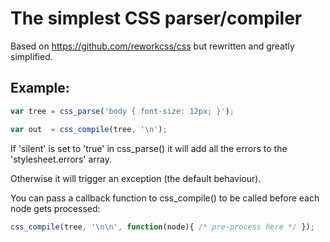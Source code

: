 
# The simplest CSS parser/compiler

Based on https://github.com/reworkcss/css but rewritten and greatly simplified.

## Example:

```js
var tree = css_parse('body { font-size: 12px; }');

var out  = css_compile(tree, '\n');
```

If 'silent' is set to 'true' in css_parse() it will add all the errors to the 'stylesheet.errors' array.

Otherwise it will trigger an exception (the default behaviour).

You can pass a callback function to css_compile() to be called before each node gets processed:

```js
css_compile(tree, '\n\n', function(node){ /* pre-process here */ });
```

